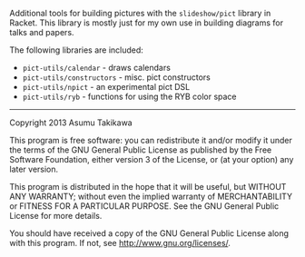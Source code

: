 Additional tools for building pictures with the `slideshow/pict` library in
Racket. This library is mostly just for my own use in building diagrams for
talks and papers.

The following libraries are included:
  * `pict-utils/calendar` - draws calendars
  * `pict-utils/constructors` - misc. pict constructors
  * `pict-utils/npict` - an experimental pict DSL
  * `pict-utils/ryb` - functions for using the RYB color space

---

Copyright 2013 Asumu Takikawa

This program is free software: you can redistribute it and/or modify it under
the terms of the GNU General Public License as published by the Free Software
Foundation, either version 3 of the License, or (at your option) any later
version.

This program is distributed in the hope that it will be useful, but WITHOUT ANY
WARRANTY; without even the implied warranty of MERCHANTABILITY or FITNESS FOR A
PARTICULAR PURPOSE. See the GNU General Public License for more details.

You should have received a copy of the GNU General Public License along with
this program. If not, see http://www.gnu.org/licenses/.

